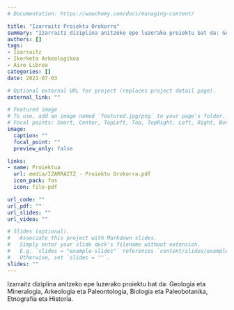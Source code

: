 ```yaml
---
# Documentation: https://wowchemy.com/docs/managing-content/

title: "Izarraitz Proiektu Orokorra"
summary: "Izarraitz diziplina anitzeko epe luzerako proiektu bat da: Geologia eta Mineralogia, Arkeologia eta Paleontologia, Biologia eta Paleobotanika, Etnografia eta Historia."
authors: []
tags:
- Izarraitz
- Ikerketa Arkeologikoa
- Aire Librea
categories: []
date: 2021-07-03

# Optional external URL for project (replaces project detail page).
external_link: ""

# Featured image
# To use, add an image named `featured.jpg/png` to your page's folder.
# Focal points: Smart, Center, TopLeft, Top, TopRight, Left, Right, BottomLeft, Bottom, BottomRight.
image:
  caption: ""
  focal_point: ""
  preview_only: false

links:
- name: Proiektua
  url: media/IZARRAITZ - Proiektu Orokorra.pdf
  icon_pack: fas
  icon: file-pdf

url_code: ""
url_pdf: ""
url_slides: ""
url_video: ""

# Slides (optional).
#   Associate this project with Markdown slides.
#   Simply enter your slide deck's filename without extension.
#   E.g. `slides = "example-slides"` references `content/slides/example-slides.md`.
#   Otherwise, set `slides = ""`.
slides: ""
---
```


Izarraitz diziplina anitzeko epe luzerako proiektu bat da: Geologia eta Mineralogia, Arkeologia eta Paleontologia, Biologia eta Paleobotanika, Etnografia eta Historia.
